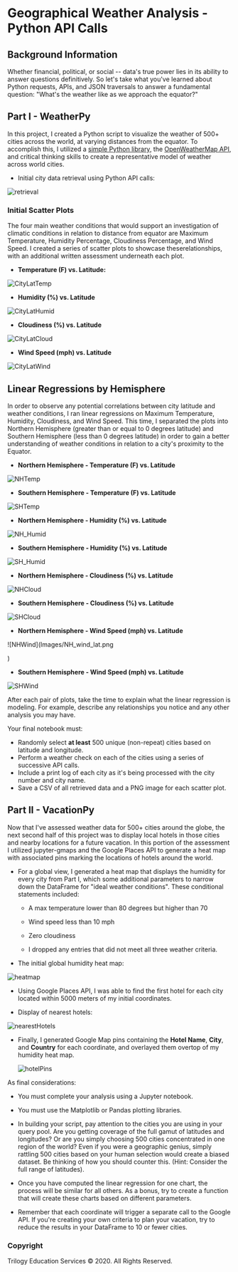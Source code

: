 # Geographical Weather Analysis - Python API Calls

## Background Information

Whether financial, political, or social -- data's true power lies in its ability to answer questions definitively. So let's take what you've learned about Python requests, APIs, and JSON traversals to answer a fundamental question: "What's the weather like as we approach the equator?"

## Part I - WeatherPy

In this project, I created a Python script to visualize the weather of 500+ cities across the world, at varying distances from the equator. To accomplish this, I utilized a [simple Python library](https://pypi.python.org/pypi/citipy), the [OpenWeatherMap API](https://openweathermap.org/api), and critical thinking skills to create a representative model of weather across world cities.

* Initial city data retrieval using Python API calls:

![retrieval](Images/city_retrieval.png)

### Initial Scatter Plots

The four main weather conditions that would support an investigation of climatic conditions in relation to distance from equator are Maximum Temperature, Humidity Percentage, Cloudiness Percentage, and Wind Speed. I created a series of scatter plots to showcase theserelationships, with an additional written assessment underneath each plot.

* **Temperature (F) vs. Latitude:**

![CityLatTemp](Images/city_lat_max_temp.png)


* **Humidity (%) vs. Latitude**

![CityLatHumid](Images/city_lat_percent_humidity.png)


* **Cloudiness (%) vs. Latitude**

![CityLatCloud](Images/city_lat_percent_cloud.png)


* **Wind Speed (mph) vs. Latitude**

![CityLatWind](Images/city_lat_percent_wind.png)

## Linear Regressions by Hemisphere

In order to observe any potential correlations between city latitude and weather conditions, I ran linear regressions on Maximum Temperature, Humidity, Cloudiness, and Wind Speed. This time, I separated the plots into Northern Hemisphere (greater than or equal to 0 degrees latitude) and Southern Hemisphere (less than 0 degrees latitude) in order to gain a better understanding of weather conditions in relation to a city's proximity to the Equator.

* **Northern Hemisphere - Temperature (F) vs. Latitude**

![NHTemp](Images/NH_max_temp_lat.png)


* **Southern Hemisphere - Temperature (F) vs. Latitude**

![SHTemp](Images/SH_max_temp_lat.png)


* **Northern Hemisphere - Humidity (%) vs. Latitude**

![NH_Humid](Images/NH_humid_lat.png)


* **Southern Hemisphere - Humidity (%) vs. Latitude**

![SH_Humid](Images/SH_humid_lat.png)


* **Northern Hemisphere - Cloudiness (%) vs. Latitude**

![NHCloud](Images/NH_cloud_lat.png)


* **Southern Hemisphere - Cloudiness (%) vs. Latitude**

![SHCloud](Images/SH_cloud_lat.png)


* **Northern Hemisphere - Wind Speed (mph) vs. Latitude**

![NHWind](Images/NH_wind_lat.png

)
* **Southern Hemisphere - Wind Speed (mph) vs. Latitude**

![SHWind](Images/SH_wind_lat.png)

After each pair of plots, take the time to explain what the linear regression is modeling. For example, describe any relationships you notice and any other analysis you may have.

Your final notebook must:

* Randomly select **at least** 500 unique (non-repeat) cities based on latitude and longitude.
* Perform a weather check on each of the cities using a series of successive API calls.
* Include a print log of each city as it's being processed with the city number and city name.
* Save a CSV of all retrieved data and a PNG image for each scatter plot.

## Part II - VacationPy

Now that I've assessed weather data for 500+ cities around the globe, the next second half of this project was to display local hotels in those cities and nearby locations for a future vacation. In this portion of the assessment I utilized jupyter-gmaps and the Google Places API to generate a heat map with associated pins marking the locations of hotels around the world.


* For a global view, I generated a heat map that displays the humidity for every city from Part I, which some additional parameters to narrow down the DataFrame for "ideal weather conditions". These conditional statements included:

  * A max temperature lower than 80 degrees but higher than 70

  * Wind speed less than 10 mph

  * Zero cloudiness

  * I dropped any entries that did not meet all three weather criteria.

* The initial global humidity heat map:

![heatmap](Images/weather_heatmap.png)

  
* Using Google Places API, I was able to find the first hotel for each city located within 5000 meters of my initial coordinates.

* Display of nearest hotels:

![nearestHotels](Images/nearest_hotels.png)

* Finally, I generated Google Map pins containing the **Hotel Name**, **City**, and **Country** for each coordinate, and overlayed them overtop of my humidity heat map.

  ![hotelPins](Images/hotel_pins.png)

As final considerations:

* You must complete your analysis using a Jupyter notebook.
* You must use the Matplotlib or Pandas plotting libraries.


* In building your script, pay attention to the cities you are using in your query pool. Are you getting coverage of the full gamut of latitudes and longitudes? Or are you simply choosing 500 cities concentrated in one region of the world? Even if you were a geographic genius, simply rattling 500 cities based on your human selection would create a biased dataset. Be thinking of how you should counter this. (Hint: Consider the full range of latitudes).

* Once you have computed the linear regression for one chart, the process will be similar for all others. As a bonus, try to create a function that will create these charts based on different parameters.

* Remember that each coordinate will trigger a separate call to the Google API. If you're creating your own criteria to plan your vacation, try to reduce the results in your DataFrame to 10 or fewer cities.


### Copyright

Trilogy Education Services © 2020. All Rights Reserved.
